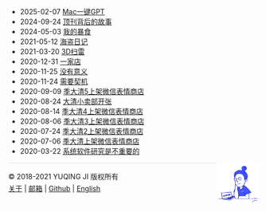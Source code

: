 - 2025-02-07 [Mac一键GPT](https://www.bilibili.com/video/BV1KSNMegEef)
- 2024-09-24 [顶刊背后的故事](https://naoguo.github.io/beyond-top-journals/)
- 2024-05-03 [我的暴食](https://mp.weixin.qq.com/s/ymw42LLMa_ginBmibwxf3Q)
- 2021-05-12 [海盗日记](https://gniquyij.github.io/piratediary/)
- 2021-03-20 [3D扫雷](https://gniquyij.github.io/minestack/zh/)
- 2020-12-31 [一家店](https://mp.weixin.qq.com/s?__biz=MzU4NDgxODMwOA==&mid=2247483678&idx=1&sn=73723fa27f1bc2b46ab8145b54951673&chksm=fd954af5cae2c3e3c00918f8d6eebc5f4f97200fe9d3a69c05a0e8dff4dac6505b5b51296386&token=185143453&lang=zh_CN#rd)
- 2020-11-25 [没有意义](https://mp.weixin.qq.com/s?__biz=MzU4NDgxODMwOA==&mid=2247483673&idx=1&sn=f43b7c61ffa7ad2fe36b1d7dc4dab068&chksm=fd954af2cae2c3e4736dafd6c6b01311641ad2b5bdd5006c1482befe12f558355e0eab3b3e9e&token=185143453&lang=zh_CN#rd)
- 2020-11-24 [需要契机](https://mp.weixin.qq.com/s?__biz=MzU4NDgxODMwOA==&mid=2247483666&idx=1&sn=96e857a3ca07098000c42a798bd1ec26&chksm=fd954af9cae2c3ef966315a11ceeb96aa1bfda22e7e5d5b3b4ed3ff5133d4eca114822f4aa27&token=185143453&lang=zh_CN#rd)
- 2020-09-09 [季大清5上架微信表情商店](https://sticker.weixin.qq.com/cgi-bin/mmemoticon-bin/emoticonview?oper=single&t=shop/detail&productid=aL2PCfwK/89qO7sF6/+I+UDhfwEjhec2ZNvdnLLJRd/OdNMh6xnQ1z5Rivoa/sn7bB/6fXTof73FG1zodTqvIKQD95Ggf8Rla3omqju1yuyA=)
- 2020-08-24 [大清小卖部开张](https://shop344285165.taobao.com/)
- 2020-08-14 [季大清4上架微信表情商店](https://sticker.weixin.qq.com/cgi-bin/mmemoticon-bin/emoticonview?oper=single&t=shop/detail&productid=aL2PCfwK/89qO7sF6/+I+UDhfwEjhec2ZNvdnLLJRd/PX2LtvCdXZBu/NU1cPT0Rgv6308HpqldOTbWIICY6xdpdn5CcaN1nwezkW5tlaAiE=)
- 2020-08-06 [季大清3上架微信表情商店](https://sticker.weixin.qq.com/cgi-bin/mmemoticon-bin/emoticonview?oper=single&t=shop/detail&productid=aL2PCfwK/89qO7sF6/+I+UDhfwEjhec2ZNvdnLLJRd/NF9BOEWXj6sfg+j8bXZRmXSvC36K7iKRJ5RgL46lpTB4jJSIw6MJo1Ni8QAYIqlrw=)
- 2020-07-24 [季大清2上架微信表情商店](https://sticker.weixin.qq.com/cgi-bin/mmemoticon-bin/emoticonview?oper=single&t=shop/detail&productid=aL2PCfwK/89qO7sF6/+I+UDhfwEjhec2ZNvdnLLJRd/P5t1FSuj3nXeDug+3JVKubJovU5YiLcpmJlfnLtHt+EKBwCSJNcF+lFNPporb3kug=)
- 2020-07-06 [季大清上架微信表情商店](https://sticker.weixin.qq.com/cgi-bin/mmemoticon-bin/emoticonview?oper=single&t=shop/detail&productid=aL2PCfwK/89qO7sF6/+I+UDhfwEjhec2ZNvdnLLJRd/O/7/rvI2RmK6tbBBlfHMhij4gmBo98iteAEX0zCHsvjfSmnSYe2VPmh+T3hM8cWr8=)
- 2020-03-22 [系统软件研究是不重要的](./2020/03/22/utah2000.md)

<div><a href="https://gniquyij.github.io/oneday"><img src="https://github.com/gniquyij/gniquyij.github.io/blob/master/avatar.png?raw=true" style="float:right;width:85px;height:85px"/></a></div><div style="border-top:1px solid #e1e4e8;padding-top:16px"></div>
<div>© 2018-2021 YUQING JI 版权所有</div>
<div style="padding-top:0.3em"><a href="https://gniquyij.github.io/en/about">关于</a> | <a href="mailto:yuqing.ji@outlook.com">邮箱</a> | <a href="https://github.com/gniquyij">Github</a> | <a href="https://gniquyij.github.io/">English</a></div>
